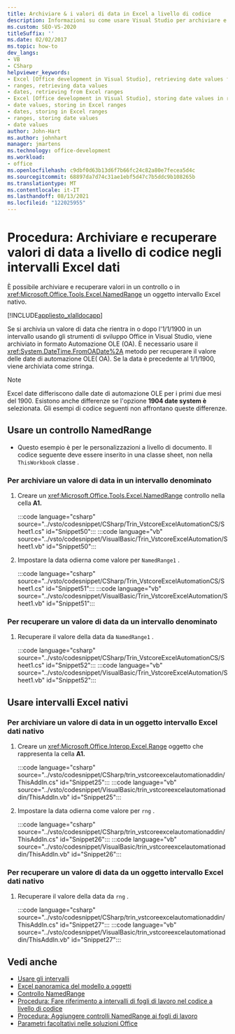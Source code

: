 ```yaml
---
title: Archiviare & i valori di data in Excel a livello di codice
description: Informazioni su come usare Visual Studio per archiviare e recuperare valori di data in intervalli Microsoft Excel codice.
ms.custom: SEO-VS-2020
titleSuffix: ''
ms.date: 02/02/2017
ms.topic: how-to
dev_langs:
- VB
- CSharp
helpviewer_keywords:
- Excel [Office development in Visual Studio], retrieving date values from ranges
- ranges, retrieving data values
- dates, retrieving from Excel ranges
- Excel [Office development in Visual Studio], storing date values in ranges
- date values, storing in Excel ranges
- dates, storing in Excel ranges
- ranges, storing date values
- date values
author: John-Hart
ms.author: johnhart
manager: jmartens
ms.technology: office-development
ms.workload:
- office
ms.openlocfilehash: c9dbf0d63b13d6f7b66fc24c82a80e7fecea5d4c
ms.sourcegitcommit: 68897da7d74c31ae1ebf5d47c7b5ddc9b108265b
ms.translationtype: MT
ms.contentlocale: it-IT
ms.lasthandoff: 08/13/2021
ms.locfileid: "122025955"
---
```

# <a name="how-to-programmatically-store-and-retrieve-date-values-in-excel-ranges"></a>Procedura: Archiviare e recuperare valori di data a livello di codice negli intervalli Excel dati
  È possibile archiviare e recuperare valori in un controllo o in <xref:Microsoft.Office.Tools.Excel.NamedRange> un oggetto intervallo Excel nativo.

 [!INCLUDE[appliesto_xlalldocapp](../vsto/includes/appliesto-xlalldocapp-md.md)]

 Se si archivia un valore di data che rientra in o dopo l'1/1/1900 in un intervallo usando gli strumenti di sviluppo Office in Visual Studio, viene archiviato in formato Automazione OLE (OA). È necessario usare il <xref:System.DateTime.FromOADate%2A> metodo per recuperare il valore delle date di automazione OLE( OA). Se la data è precedente al 1/1/1900, viene archiviata come stringa.

> [!NOTE]
> Excel date differiscono dalle date di automazione OLE per i primi due mesi del 1900. Esistono anche differenze se l'opzione **1904 date system è** selezionata. Gli esempi di codice seguenti non affrontano queste differenze.

## <a name="use-a-namedrange-control"></a>Usare un controllo NamedRange

- Questo esempio è per le personalizzazioni a livello di documento. Il codice seguente deve essere inserito in una classe sheet, non nella `ThisWorkbook` classe .

### <a name="to-store-a-date-value-in-a-named-range"></a>Per archiviare un valore di data in un intervallo denominato

1. Creare un <xref:Microsoft.Office.Tools.Excel.NamedRange> controllo nella cella **A1.**

     :::code language="csharp" source="../vsto/codesnippet/CSharp/Trin_VstcoreExcelAutomationCS/Sheet1.cs" id="Snippet50":::
     :::code language="vb" source="../vsto/codesnippet/VisualBasic/Trin_VstcoreExcelAutomation/Sheet1.vb" id="Snippet50":::

2. Impostare la data odierna come valore per `NamedRange1` .

     :::code language="csharp" source="../vsto/codesnippet/CSharp/Trin_VstcoreExcelAutomationCS/Sheet1.cs" id="Snippet51":::
     :::code language="vb" source="../vsto/codesnippet/VisualBasic/Trin_VstcoreExcelAutomation/Sheet1.vb" id="Snippet51":::

### <a name="to-retrieve-a-date-value-from-a-named-range"></a>Per recuperare un valore di data da un intervallo denominato

1. Recuperare il valore della data da `NamedRange1` .

     :::code language="csharp" source="../vsto/codesnippet/CSharp/Trin_VstcoreExcelAutomationCS/Sheet1.cs" id="Snippet52":::
     :::code language="vb" source="../vsto/codesnippet/VisualBasic/Trin_VstcoreExcelAutomation/Sheet1.vb" id="Snippet52":::

## <a name="use-native-excel-ranges"></a>Usare intervalli Excel nativi

### <a name="to-store-a-date-value-in-a-native-excel-range-object"></a>Per archiviare un valore di data in un oggetto intervallo Excel dati nativo

1. Creare un <xref:Microsoft.Office.Interop.Excel.Range> oggetto che rappresenta la cella **A1.**

     :::code language="csharp" source="../vsto/codesnippet/CSharp/trin_vstcoreexcelautomationaddin/ThisAddIn.cs" id="Snippet25":::
     :::code language="vb" source="../vsto/codesnippet/VisualBasic/trin_vstcoreexcelautomationaddin/ThisAddIn.vb" id="Snippet25":::

2. Impostare la data odierna come valore per `rng` .

     :::code language="csharp" source="../vsto/codesnippet/CSharp/trin_vstcoreexcelautomationaddin/ThisAddIn.cs" id="Snippet26":::
     :::code language="vb" source="../vsto/codesnippet/VisualBasic/trin_vstcoreexcelautomationaddin/ThisAddIn.vb" id="Snippet26":::

### <a name="to-retrieve-a-date-value-from-a-native-excel-range-object"></a>Per recuperare un valore di data da un oggetto intervallo Excel dati nativo

1. Recuperare il valore della data da `rng` .

     :::code language="csharp" source="../vsto/codesnippet/CSharp/trin_vstcoreexcelautomationaddin/ThisAddIn.cs" id="Snippet27":::
     :::code language="vb" source="../vsto/codesnippet/VisualBasic/trin_vstcoreexcelautomationaddin/ThisAddIn.vb" id="Snippet27":::

## <a name="see-also"></a>Vedi anche
- [Usare gli intervalli](../vsto/working-with-ranges.md)
- [Excel panoramica del modello a oggetti](../vsto/excel-object-model-overview.md)
- [Controllo NamedRange](../vsto/namedrange-control.md)
- [Procedura: Fare riferimento a intervalli di fogli di lavoro nel codice a livello di codice](../vsto/how-to-programmatically-refer-to-worksheet-ranges-in-code.md)
- [Procedura: Aggiungere controlli NamedRange ai fogli di lavoro](../vsto/how-to-add-namedrange-controls-to-worksheets.md)
- [Parametri facoltativi nelle soluzioni Office](../vsto/optional-parameters-in-office-solutions.md)
